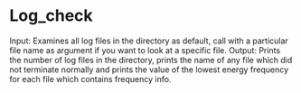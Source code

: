 # Log_check
Input: Examines all log files in the directory as default, call with a particular file name as argument if you want to look at a specific file. 
Output: Prints the number of log files in the directory, prints the name of any file which did not terminate normally and prints the value of the lowest energy frequency for each file which contains frequency info.
